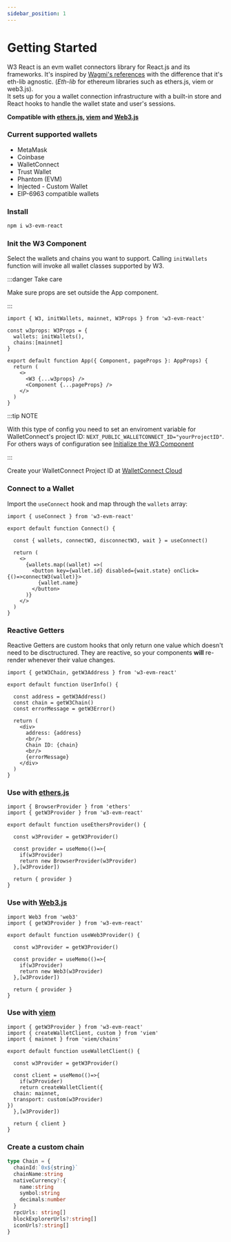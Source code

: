 ```yaml
---
sidebar_position: 1
---
```


# Getting Started

W3 React is an evm wallet connectors library for React.js and its frameworks. It's inspired by <a href="https://github.com/wagmi-dev/references" target="_blank">Wagmi's references</a> with the difference that it's eth-lib agnostic. (*Eth-lib* for ethereum libraries such as ethers.js, viem or web3.js). <br/>
It sets up for you a wallet connection infrastructure with a built-in store and React hooks to handle the wallet state and user's sessions.

**Compatible with <a href="https://docs.ethers.org/v6/" target="_blank">ethers.js</a>, <a href="https://viem.sh/" target="_blank">viem</a> and <a href="https://docs.web3js.org/" target="_blank">Web3.js</a>**


### Current supported wallets
- MetaMask
- Coinbase
- WalletConnect
- Trust Wallet
- Phantom (EVM)
- Injected - Custom Wallet
- EIP-6963 compatible wallets

### Install

```bash npm2yarn
npm i w3-evm-react
```

### Init the W3 Component

Select the wallets and chains you want to support. Calling `initWallets` function will invoke all wallet classes supported by W3.

:::danger Take care

Make sure props are set outside the App component.

:::
```tsx
import { W3, initWallets, mainnet, W3Props } from 'w3-evm-react'

const w3props: W3Props = {
  wallets: initWallets(),
  chains:[mainnet]
}

export default function App({ Component, pageProps }: AppProps) {
  return (
    <>
      <W3 {...w3props} />
      <Component {...pageProps} />
    </>
  )
}
```

:::tip NOTE

With this type of config you need to set an enviroment variable for WalletConnect's project ID: `NEXT_PUBLIC_WALLETCONNECT_ID="yourProjectID"`. For others ways of configuration see [Initialize the W3 Component](./init.md)

:::

Create your WalletConnect Project ID at <a href='https://cloud.walletconnect.com/sign-in' target='_blank' >WalletConnect Cloud</a>

### Connect to a Wallet

Import the `useConnect` hook and map through the `wallets` array:
```tsx
import { useConnect } from 'w3-evm-react'

export default function Connect() {

  const { wallets, connectW3, disconnectW3, wait } = useConnect()
  
  return (
    <>
      {wallets.map((wallet) =>(
        <button key={wallet.id} disabled={wait.state} onClick={()=>connectW3(wallet)}>
          {wallet.name}
        </button>
      )}
    </>
  )
}
```

### Reactive Getters

Reactive Getters are custom hooks that only return one value which doesn't need to be disctructured. They are reactive, so your components **will** re-render whenever their value changes.

```tsx
import { getW3Chain, getW3Address } from 'w3-evm-react'

export default function UserInfo() {
  
  const address = getW3Address()
  const chain = getW3Chain()
  const errorMessage = getW3Error()
  
  return (
    <div>
      address: {address}
      <br/>
      Chain ID: {chain}
      <br/>
      {errorMessage}
    </div>
  )
}
```

### Use with <a href="https://docs.ethers.org/v6/" target="_blank">ethers.js</a>
```tsx
import { BrowserProvider } from 'ethers'
import { getW3Provider } from 'w3-evm-react'

export default function useEthersProvider() {

  const w3Provider = getW3Provider()

  const provider = useMemo(()=>{
    if(w3Provider)
    return new BrowserProvider(w3Provider)
  },[w3Provider])
  
  return { provider }
}
```

### Use with <a href="https://docs.web3js.org/" target="_blank">Web3.js</a>
```tsx
import Web3 from 'web3'
import { getW3Provider } from 'w3-evm-react'

export default function useWeb3Provider() {

  const w3Provider = getW3Provider()

  const provider = useMemo(()=>{
    if(w3Provider)
    return new Web3(w3Provider)
  },[w3Provider])
  
  return { provider }
}
```

### Use with <a href="https://viem.sh/" target="_blank">viem</a>
```tsx
import { getW3Provider } from 'w3-evm-react'
import { createWalletClient, custom } from 'viem'
import { mainnet } from 'viem/chains'

export default function useWalletClient() {

  const w3Provider = getW3Provider()

  const client = useMemo(()=>{
    if(w3Provider)
    return createWalletClient({
  chain: mainnet,
  transport: custom(w3Provider)
})
  },[w3Provider])
  
  return { client }
}
```

### Create a custom chain

```ts
type Chain = {
  chainId:`0x${string}`
  chainName:string
  nativeCurrency?:{
    name:string
    symbol:string
    decimals:number
  }
  rpcUrls: string[]
  blockExplorerUrls?:string[]
  iconUrls?:string[]
}
```
